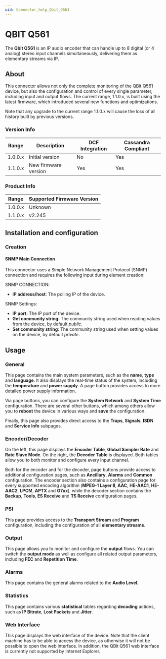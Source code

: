 ```yaml
---
uid: Connector_help_Qbit_Q561
---
```


# QBIT Q561

The **Qbit Q561** is an IP audio encoder that can handle up to 8 digital (or 4 analog) stereo input channels simultaneously, delivering them as elementary streams via IP.

## About

This connector allows not only the complete monitoring of the QBit Q561 device, but also the configuration and control of every single parameter, including input and output flows. The current range, 1.1.0.x, is built using the latest firmware, which introduced several new functions and optimizations.

Note that any upgrade to the current range 1.1.0.x will cause the loss of all history built by previous versions.

### Version Info

| Range     | Description          | DCF Integration     | Cassandra Compliant     |
|------------------|----------------------|---------------------|-------------------------|
| 1.0.0.x          | Initial version      | No                  | Yes                     |
| 1.1.0.x          | New firmware version | Yes                 | Yes                     |

### Product Info

| Range | Supported Firmware Version |
|------------------|-----------------------------|
| 1.0.0.x          | Unknown                     |
| 1.1.0.x          | v2.245                      |

## Installation and configuration

### Creation

#### SNMP Main Connection

This connector uses a Simple Network Management Protocol (SNMP) connection and requires the following input during element creation:

SNMP CONNECTION:

- **IP address/host**: The polling IP of the device.

SNMP Settings:

- **IP port**: The IP port of the device.
- **Get community string**: The community string used when reading values from the device, by default *public.*
- **Set community string**: The community string used when setting values on the device, by default *private*.

## Usage

### General

This page contains the main system parameters, such as the **name**, **type** and **language**. It also displays the real-time status of the system, including the **temperature** and **power supply**. A page button provides access to more detailed power supply information.

Via page buttons, you can configure the **System Network** and **System Time** configuration. There are several other buttons, which among others allow you to **reboot** the device in various ways and **save** the configuration.

Finally, this page also provides direct access to the **Traps**, **Signals**, **ISDN** and **Service Info** subpages.

### Encoder/Decoder

On the left, this page displays the **Encoder Table**, **Global Sampler Rate** and **Rate Slave Mode**. On the right, the **Decoder Table** is displayed. Both tables allow you to both monitor and configure every input channel.

Both for the encoder and for the decoder, page buttons provide access to additional configuration pages, such as **Ancillary**, **Alarms** and **Common** configuration. The encoder section also contains a configuration page for every supported encoding algorithm (**MPEG-1 Layer II**, **AAC**, **HE-AAC1**, **HE-AAC2**, **LPCM**, **APTX** and **G7xx**), while the decoder section contains the **Backup**, **Tools**, **ES Receive** and **TS Receive** configuration pages.

### PSI

This page provides access to the **Transport Stream** and **Program** configuration, including the configuration of all **elementary streams**.

### Output

This page allows you to monitor and configure the **output** flows. You can switch the **output mode** as well as configure all related output parameters, including **FEC** and **Repetition Time**.

### Alarms

This page contains the general alarms related to the **Audio Level**.

### Statistics

This page contains various **statistical** tables regarding **decoding** actions, such as **IP Bitrate**, **Lost Packets** and **Jitter**.

### Web Interface

This page displays the web interface of the device. Note that the client machine has to be able to access the device, as otherwise it will not be possible to open the web interface. In addition, the QBit Q561 web interface is currently not supported by Internet Explorer.
